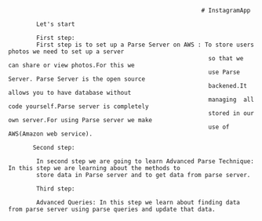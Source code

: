                                                            # InstagramApp
                                                           
            Let's start
            
            First step: 
            First step is to set up a Parse Server on AWS : To store users photos we need to set up a server 
                                                             so that we can share or view photos.For this we
                                                             use Parse Server. Parse Server is the open source
                                                             backened.It allows you to have database without 
                                                             managing  all code yourself.Parse server is completely
                                                             stored in our own server.For using Parse server we make
                                                             use of AWS(Amazon web service).
                                                             
           Second step:
           
            In second step we are going to learn Advanced Parse Technique: In this step we are learning about the methods to 
            store data in Parse server and to get data from parse server.
            
            Third step: 
            
            Advanced Queries: In this step we learn about finding data from parse server using parse queries and update that data.
            
            
                 
             
